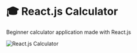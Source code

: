 # 🎓 React.js Calculator

Beginner calculator application made with React.js

![React.js Calculator](https://i.imgur.com/CQhPML9.png)